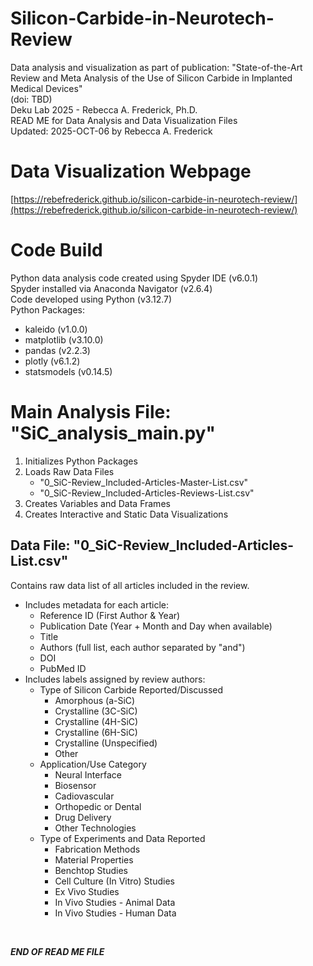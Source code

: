 # Silicon-Carbide-in-Neurotech-Review
Data analysis and visualization as part of publication: "State-of-the-Art Review and Meta Analysis of the Use of Silicon Carbide in Implanted Medical Devices" <br/>
(doi: TBD) <br/>
Deku Lab 2025 - Rebecca A. Frederick, Ph.D. <br/>
READ ME for Data Analysis and Data Visualization Files <br/>
Updated: 2025-OCT-06 by Rebecca A. Frederick

# Data Visualization Webpage
[https://rebefrederick.github.io/silicon-carbide-in-neurotech-review/](https://rebefrederick.github.io/silicon-carbide-in-neurotech-review/)

# Code Build
Python data analysis code created using Spyder IDE (v6.0.1) <br/>
Spyder installed via Anaconda Navigator (v2.6.4) <br/>
Code developed using Python (v3.12.7) <br/>
Python Packages:
- kaleido (v1.0.0)
- matplotlib (v3.10.0)
- pandas (v2.2.3)
- plotly (v6.1.2)
- statsmodels (v0.14.5)


# Main Analysis File: "SiC_analysis_main.py"
1. Initializes Python Packages
2. Loads Raw Data Files <br/>
   - "0_SiC-Review_Included-Articles-Master-List.csv"
   - "0_SiC-Review_Included-Articles-Reviews-List.csv"
3. Creates Variables and Data Frames
4. Creates Interactive and Static Data Visualizations


## Data File: "0_SiC-Review_Included-Articles-List.csv"
Contains raw data list of all articles included in the review.
- Includes metadata for each article:
    - Reference ID (First Author & Year)
    - Publication Date (Year + Month and Day when available)
    - Title
    - Authors (full list, each author separated by "and")
    - DOI
    - PubMed ID
- Includes labels assigned by review authors:
    - Type of Silicon Carbide Reported/Discussed
        - Amorphous (a-SiC)
        - Crystalline (3C-SiC)
        - Crystalline (4H-SiC)
        - Crystalline (6H-SiC)
        - Crystalline (Unspecified)
        - Other
    - Application/Use Category
        - Neural Interface
        - Biosensor
        - Cadiovascular
        - Orthopedic or Dental
        - Drug Delivery
        - Other Technologies
    - Type of Experiments and Data Reported
        - Fabrication Methods
        - Material Properties
        - Benchtop Studies
        - Cell Culture (In Vitro) Studies
        - Ex Vivo Studies
        - In Vivo Studies - Animal Data
        - In Vivo Studies - Human Data


<br/>

***END OF READ ME FILE***
